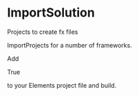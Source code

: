 # ImportSolution
Projects to create fx files

ImportProjects for a number of frameworks.

Add

  <RemoteProjectReference Include="github.com/mosh/ImportSolution/Realm.elements:*">
    <Private>True</Private>
  </RemoteProjectReference>
  
to your Elements project file and build.

